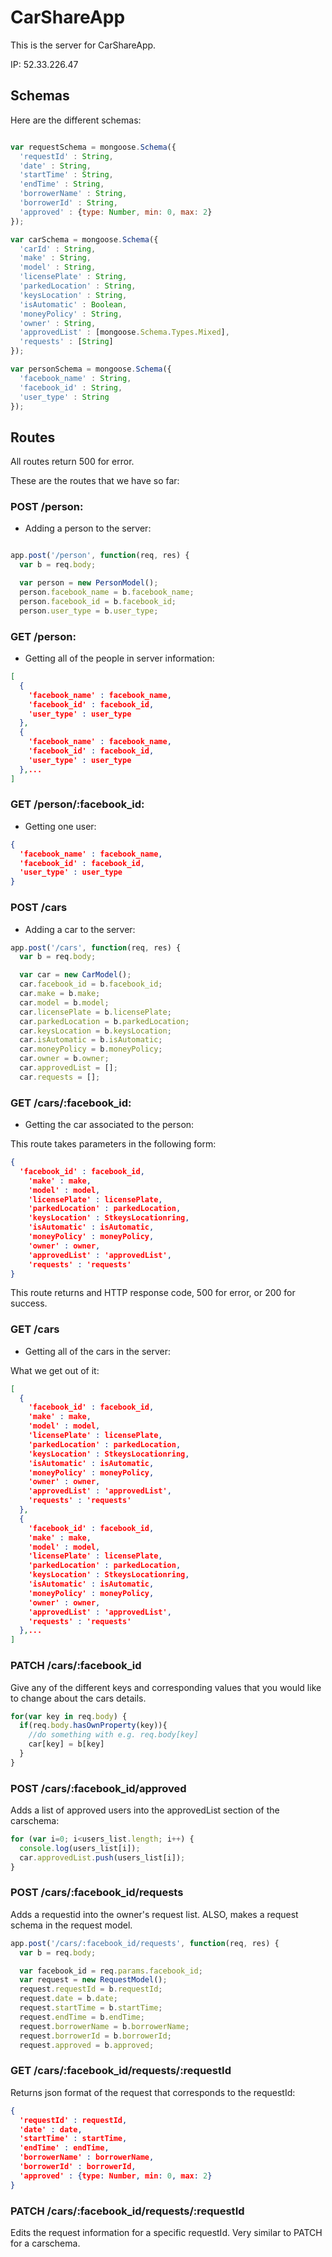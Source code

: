 # CarShareApp
This is the server for CarShareApp.

IP: 52.33.226.47

## Schemas
Here are the different schemas:

``` JavaScript

var requestSchema = mongoose.Schema({
  'requestId' : String,
  'date' : String,
  'startTime' : String,
  'endTime' : String,
  'borrowerName' : String,
  'borrowerId' : String,
  'approved' : {type: Number, min: 0, max: 2}
});

var carSchema = mongoose.Schema({
  'carId' : String,
  'make' : String,
  'model' : String,
  'licensePlate' : String,
  'parkedLocation' : String,
  'keysLocation' : String,
  'isAutomatic' : Boolean,
  'moneyPolicy' : String,
  'owner' : String,
  'approvedList' : [mongoose.Schema.Types.Mixed],
  'requests' : [String]
});

var personSchema = mongoose.Schema({
  'facebook_name' : String,
  'facebook_id' : String,
  'user_type' : String
});

```

## Routes

All routes return 500 for error.

These are the routes that we have so far:

### POST /person:
-  Adding a person to the server:

``` JavaScript

app.post('/person', function(req, res) {
  var b = req.body;

  var person = new PersonModel();
  person.facebook_name = b.facebook_name;
  person.facebook_id = b.facebook_id;
  person.user_type = b.user_type;

```

### GET /person:
- Getting all of the people in server information:

```JSON
[
  {
    'facebook_name' : facebook_name,
    'facebook_id' : facebook_id,
    'user_type' : user_type
  },
  {
    'facebook_name' : facebook_name,
    'facebook_id' : facebook_id,
    'user_type' : user_type
  },...
]
```

### GET /person/:facebook_id:
- Getting one user:

```JSON
{
  'facebook_name' : facebook_name,
  'facebook_id' : facebook_id,
  'user_type' : user_type
}
```

### POST /cars
-  Adding a car to the server:

``` JavaScript
app.post('/cars', function(req, res) {
  var b = req.body;

  var car = new CarModel();
  car.facebook_id = b.facebook_id;
  car.make = b.make;
  car.model = b.model;
  car.licensePlate = b.licensePlate;
  car.parkedLocation = b.parkedLocation;
  car.keysLocation = b.keysLocation;
  car.isAutomatic = b.isAutomatic;
  car.moneyPolicy = b.moneyPolicy;
  car.owner = b.owner;
  car.approvedList = [];
  car.requests = [];
```

### GET /cars/:facebook_id:

- Getting the car associated to the person:

This route takes parameters in the following form:

``` JSON
{
  'facebook_id' : facebook_id,
	'make' : make,
	'model' : model,
	'licensePlate' : licensePlate,
	'parkedLocation' : parkedLocation,
	'keysLocation' : StkeysLocationring,
	'isAutomatic' : isAutomatic,
	'moneyPolicy' : moneyPolicy,
	'owner' : owner,
	'approvedList' : 'approvedList',
	'requests' : 'requests'
}

```

This route returns and HTTP response code, 500 for error, or 200 for success.
### GET /cars
- Getting all of the cars in the server:

What we get out of it:

``` JSON
[
  {
    'facebook_id' : facebook_id,
  	'make' : make,
  	'model' : model,
  	'licensePlate' : licensePlate,
  	'parkedLocation' : parkedLocation,
  	'keysLocation' : StkeysLocationring,
  	'isAutomatic' : isAutomatic,
  	'moneyPolicy' : moneyPolicy,
  	'owner' : owner,
  	'approvedList' : 'approvedList',
  	'requests' : 'requests'
  },
  {
    'facebook_id' : facebook_id,
  	'make' : make,
  	'model' : model,
  	'licensePlate' : licensePlate,
  	'parkedLocation' : parkedLocation,
  	'keysLocation' : StkeysLocationring,
  	'isAutomatic' : isAutomatic,
  	'moneyPolicy' : moneyPolicy,
  	'owner' : owner,
  	'approvedList' : 'approvedList',
  	'requests' : 'requests'
  },...
]
```

### PATCH /cars/:facebook_id

Give any of the different keys and corresponding values that you would like to change about the cars details.

``` JavaScript
for(var key in req.body) {
  if(req.body.hasOwnProperty(key)){
    //do something with e.g. req.body[key]
    car[key] = b[key]
  }
}
```

### POST /cars/:facebook_id/approved

Adds a list of approved users into the approvedList section of the carschema:

``` JavaScript
for (var i=0; i<users_list.length; i++) {
  console.log(users_list[i]);
  car.approvedList.push(users_list[i]);
}
```

### POST /cars/:facebook_id/requests

Adds a requestid into the owner's request list. ALSO, makes a request schema in the request model.

``` JavaScript
app.post('/cars/:facebook_id/requests', function(req, res) {
  var b = req.body;

  var facebook_id = req.params.facebook_id;
  var request = new RequestModel();
  request.requestId = b.requestId;
  request.date = b.date;
  request.startTime = b.startTime;
  request.endTime = b.endTime;
  request.borrowerName = b.borrowerName;
  request.borrowerId = b.borrowerId;
  request.approved = b.approved;
```

### GET /cars/:facebook_id/requests/:requestId

Returns json format of the request that corresponds to the requestId:

``` JSON
{
  'requestId' : requestId,
  'date' : date,
  'startTime' : startTime,
  'endTime' : endTime,
  'borrowerName' : borrowerName,
  'borrowerId' : borrowerId,
  'approved' : {type: Number, min: 0, max: 2}
}
```

### PATCH /cars/:facebook_id/requests/:requestId

Edits the request information for a specific requestId. Very similar to PATCH for a carschema.
